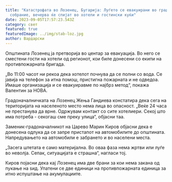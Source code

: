 ```yaml
---
title: "Катастрофата во Лозенец, Бугарија: Луѓето се евакуирани во градското
  собрание, вечерва ќе спијат во хотели и гостински куќи"
date: 2023-09-05T17:57:23.543Z
category: свет
featured: true
featuredImage: ../img/stab-loz.jpg
author: Вардарски
---
```

Општината Лозенец ја претворија во центар за евакуација. Во него се сместени гости на хотели од регионот, кои биле донесени со екипи на противпожарната бригада.

„Во 11:00 часот ни рекоа дека хотелот почнува да се полни со вода. Се јавија на телефон за итна помош, пристигна пожарната и не одведоа. Имаше организација и се евакуиравме по најбрз метод“, покажа Валентин за НОВА.

Градоначалничката на Лозенец Жења Гандиева констатира дека сега на територијата на населеното место нема лица во опасност. „Веќе 24 часа не престанува да врне. Одржувам контакт со сите хотелиери. Секој што има потреба - секогаш сме преку улица“, објасни таа.

Заменик-градоначалникот на Царево Марин Киров објасни дека е донесена одлука да се запре пристапот на автомобилите до општината. Напредувањето на автомобили е забрането и во населени места.

„Засега штетата е само материјална. Во оваа фаза нема жртви или луѓе во неволја. Сепак, ситуацијата е страшна“, нагласи тој.

Киров појасни дека кај Лозенец има две брани за кои нема закана од пукање на ѕид. Упатени се две единици на противпожарната единица за итно испуштање на акумулациите.